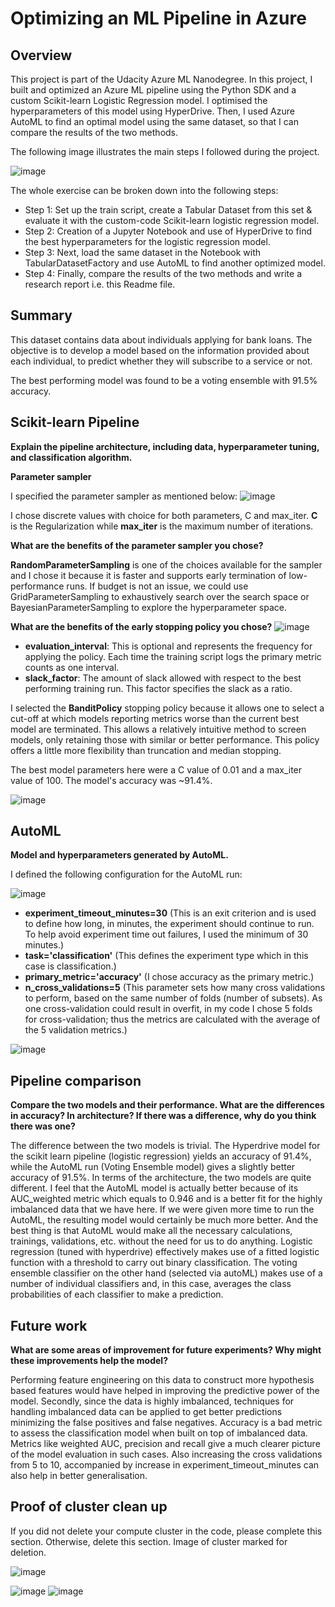 # Optimizing an ML Pipeline in Azure

## Overview
This project is part of the Udacity Azure ML Nanodegree.
In this project, I built and optimized an Azure ML pipeline using the Python SDK and a custom Scikit-learn Logistic Regression model. I optimised the hyperparameters of this model using HyperDrive. Then, I used Azure AutoML to find an optimal model using the same dataset, so that I can compare the results of the two methods.

The following image illustrates the main steps I followed during the project.

![image](https://user-images.githubusercontent.com/45318647/124382752-abeda880-dce6-11eb-93e5-deb0815c23ac.png)

The whole exercise can be broken down into the following steps: 

- Step 1: Set up the train script, create a Tabular Dataset from this set & evaluate it with the custom-code Scikit-learn logistic regression model.
- Step 2: Creation of a Jupyter Notebook and use of HyperDrive to find the best hyperparameters for the logistic regression model.
- Step 3: Next, load the same dataset in the Notebook with TabularDatasetFactory and use AutoML to find another optimized model.
- Step 4: Finally, compare the results of the two methods and write a research report i.e. this Readme file.

## Summary

This dataset contains data about individuals applying for bank loans. The objective is to develop a model based on the information provided about each individual, to predict whether they will subscribe to a service or not.

The best performing model was found to be a voting ensemble with 91.5% accuracy.

## Scikit-learn Pipeline
**Explain the pipeline architecture, including data, hyperparameter tuning, and classification algorithm.**

**Parameter sampler**

I specified the parameter sampler as mentioned below:
![image](https://user-images.githubusercontent.com/45318647/124383728-a8105500-dceb-11eb-9312-b60f341a8b65.png)

I chose discrete values with choice for both parameters, C and max_iter.
**C** is the Regularization while **max_iter** is the maximum number of iterations.

**What are the benefits of the parameter sampler you chose?**

**RandomParameterSampling** is one of the choices available for the sampler and I chose it because it is faster and supports early termination of low-performance runs. If budget is not an issue, we could use GridParameterSampling to exhaustively search over the search space or BayesianParameterSampling to explore the hyperparameter space.

**What are the benefits of the early stopping policy you chose?**
![image](https://user-images.githubusercontent.com/45318647/124383918-98ddd700-dcec-11eb-89d5-24c9dd3a70d1.png)

- **evaluation_interval**: This is optional and represents the frequency for applying the policy. Each time the training script logs the primary metric counts as one interval.
- **slack_factor**: The amount of slack allowed with respect to the best performing training run. This factor specifies the slack as a ratio.

I selected the **BanditPolicy** stopping policy because it allows one to select a cut-off at which models reporting metrics worse than the current best model are terminated. This allows a relatively intuitive method to screen models, only retaining those with similar or better performance. This policy offers a little more flexibility than truncation and median stopping.

The best model parameters here were a C value of 0.01 and a max_iter value of 100. The model's accuracy was ~91.4%.

![image](https://user-images.githubusercontent.com/45318647/124385332-ac8c3c00-dcf2-11eb-8831-9c099d33abb1.png)


## AutoML
**Model and hyperparameters generated by AutoML.**

I defined the following configuration for the AutoML run:

![image](https://user-images.githubusercontent.com/45318647/124383956-db071880-dcec-11eb-938e-6278d8f68dbb.png)

- **experiment_timeout_minutes=30** (This is an exit criterion and is used to define how long, in minutes, the experiment should continue to run. To help avoid experiment time out failures, I used the minimum of 30 minutes.)
- **task='classification'** (This defines the experiment type which in this case is classification.)
- **primary_metric='accuracy'** (I chose accuracy as the primary metric.)
- **n_cross_validations=5** (This parameter sets how many cross validations to perform, based on the same number of folds (number of subsets). As one cross-validation could result in overfit, in my code I chose 5 folds for cross-validation; thus the metrics are calculated with the average of the 5 validation metrics.)

![image](https://user-images.githubusercontent.com/45318647/124385352-bdd54880-dcf2-11eb-9aa8-ee77b73c7f4a.png)


## Pipeline comparison
**Compare the two models and their performance. What are the differences in accuracy? In architecture? If there was a difference, why do you think there was one?**

The difference between the two models is trivial. The Hyperdrive model for the scikit learn pipeline (logistic regression) yields an accuracy of 91.4%, while the AutoML run (Voting Ensemble model) gives a slightly better accuracy of 91.5%. In terms of the architecture, the two models are quite different. I feel that the AutoML model is actually better because of its AUC_weighted metric which equals to 0.946 and is a better fit for the highly imbalanced data that we have here. If we were given more time to run the AutoML, the resulting model would certainly be much more better. And the best thing is that AutoML would make all the necessary calculations, trainings, validations, etc. without the need for us to do anything. Logistic regression (tuned with hyperdrive) effectively makes use of a fitted logistic function with a threshold to carry out binary classification. The voting ensemble classifier on the other hand (selected via autoML) makes use of a number of individual classifiers and, in this case, averages the class probabilities of each classifier to make a prediction.

## Future work
**What are some areas of improvement for future experiments? Why might these improvements help the model?**

Performing feature engineering on this data to construct more hypothesis based features would have helped in improving the predictive power of the model. Secondly, since the data is highly imbalanced, techniques for handling imbalanced data can be applied to get better predictions minimizing the false positives and false negatives. Accuracy is a bad metric to assess the classification model when built on top of imbalanced data. Metrics like weighted AUC, precision and recall give a much clearer picture of the model evaluation in such cases. Also increasing the cross validations from 5 to 10, accompanied by increase in experiment_timeout_minutes can also help in better generalisation.

## Proof of cluster clean up

If you did not delete your compute cluster in the code, please complete this section. Otherwise, delete this section. Image of cluster marked for deletion.

![image](https://user-images.githubusercontent.com/45318647/126615008-2dc1f01a-f29f-4228-aaf6-8695ce947591.png)

![image](https://user-images.githubusercontent.com/45318647/126614152-8acc12ca-69c4-4fd8-9eec-0627b63dcdf4.png)
![image](https://user-images.githubusercontent.com/45318647/126614171-8c9554fc-1c21-43e4-9859-8e8924ea22a5.png)


